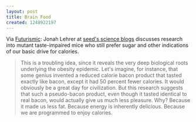 ```yaml
---
layout: post
title: Brain Food
created: 1248922197
---
```

Via [Futurismic](http://futurismic.com/2009/07/23/more-blogs-about-science-and-food-the-neuroscience-of-obesity/):  Jonah Lehrer at [seed's science blogs](http://scienceblogs.com/cortex/2009/07/the_neuroscience_of_mcgriddles.php) discusses research into mutant taste-impaired mice who still prefer sugar and other indications of our basic drive for calories.

> This is a troubling idea, since it reveals the very deep biological roots underlying the obesity epidemic. Let's imagine, for instance, that some genius invented a reduced calorie bacon product that tasted exactly like bacon, except it had 50 percent fewer calories. It would obviously be a great day for civilization. But this research suggests that such a pseudo-bacon product, even though it tasted identical to real bacon, would actually give us much less pleasure. Why? Because it made us less fat. Because energy is inherently delicious. Because we are programmed to enjoy calories.
